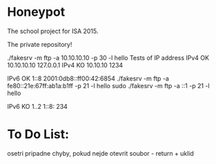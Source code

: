 # Honeypot
The school project for ISA 2015.

The private repository!

./fakesrv -m ftp -a 10.10.10.10 -p 30 -l hello
Tests of IP address
IPv4 OK
10.10.10.10
127.0.0.1
IPv4 KO
10.10.10
1234

IPv6 OK
1::8
2001:0db8::ff00:42:6854
./fakesrv -m ftp -a fe80::21e:67ff:ab1a:b1ff -p 21 -l hello
sudo ./fakesrv -m ftp -a ::1 -p 21 -l hello

IPv6 KO
1..2
1::8:
234

# To Do List:
osetri pripadne chyby, pokud nejde otevrit soubor - return + uklid
